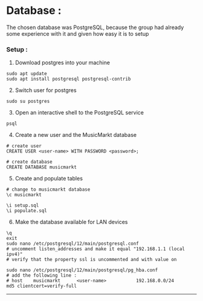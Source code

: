 # Database : 
The chosen database was PostgreSQL, because the group had already some experience with it and given how easy it is to setup

### Setup :
1. Download postgres into your machine

```shell
sudo apt update
sudo apt install postgresql postgresql-contrib
```

2. Switch user for postgres

```shell
sudo su postgres
```

3.  Open an interactive shell to the PostgreSQL service
```shell
psql
```

4. Create a new user and the MusicMarkt database
```shell
# create user
CREATE USER <user-name> WITH PASSWORD <password>;

# create database
CREATE DATABASE musicmarkt
```

5. Create and populate tables 
```shell
# change to musicmarkt database
\c musicmarkt

\i setup.sql
\i populate.sql
```

6. Make the database available for LAN devices
```shell
\q
exit
sudo nano /etc/postgresql/12/main/postgresql.conf
# uncomment listen_addresses and make it equal "192.168.1.1 (local ipv4)"
# verify that the property ssl is uncommented and with value on

sudo nano /etc/postgresql/12/main/postgresql/pg_hba.conf
# add the following line : 
# host    musicmarkt      <user-name>           192.168.0.0/24          md5 clientcert=verify-full
```

---
